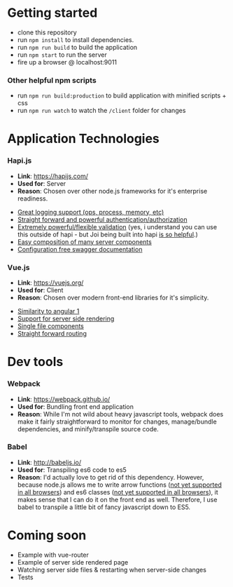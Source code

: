 # Getting started
- clone this repository
- run ```npm install``` to install dependencies.
- run ```npm run build``` to build the application
- run ```npm start``` to run the server
- fire up a browser @ localhost:9011 

### Other helpful npm scripts
- run ```npm run build:production``` to build application with minified scripts + css
- run ```npm run watch``` to watch the `/client` folder for changes

# Application Technologies 

### Hapi.js
* **Link**: https://hapijs.com/
* **Used for**: Server
* **Reason**: Chosen over other node.js frameworks for it's enterprise readiness.
 - [Great logging support (ops, process, memory, etc)](https://github.com/hapijs/good)
 - [Straight forward and powerful authentication/authorization](https://hapijs.com/tutorials/auth)
 - [Extremely powerful/flexible validation](https://github.com/hapijs/joi) (yes, i understand you can use this outside of hapi - but Joi being built into hapi [is so helpful](https://hapijs.com/tutorials/validation).)
 - [Easy composition of many server components](https://github.com/hapijs/glue)
 - [Configuration free swagger documentation](https://github.com/hapijs/lout)

### Vue.js
* **Link**: https://vuejs.org/
* **Used for**: Client
* **Reason**: Chosen over modern front-end libraries for it's simplicity.
 - [Similarity to angular 1](https://vuejs.org/v2/guide/comparison.html#Angular-1)
 - [Support for server side rendering](https://vuejs.org/v2/guide/ssr.html)
 - [Single file components](https://vuejs.org/v2/guide/single-file-components.html)
 - [Straight forward routing](https://router.vuejs.org/en/)


# Dev tools
### Webpack
* **Link**: https://webpack.github.io/
* **Used for**: Bundling front end application
* **Reason**: While I'm not wild about heavy javascript tools, webpack does make it fairly straightforward to monitor for changes, manage/bundle dependencies, and minify/transpile source code.
 
### Babel
* **Link**: http://babeljs.io/
* **Used for**: Transpiling es6 code to es5
* **Reason**: I'd actually love to get rid of this dependency. 
However, because node.js allows me to write arrow functions ([not yet supported in all browsers](http://caniuse.com/#feat=arrow-functions)) and es6 classes ([not yet supported in all browsers](http://caniuse.com/#feat=es6-class)), it makes sense that I can do it on the front end as well. Therefore, I use babel to transpile a little bit of fancy javascript down to ES5.


# Coming soon
* Example with vue-router
* Example of server side rendered page
* Watching server side files & restarting when server-side changes
* Tests